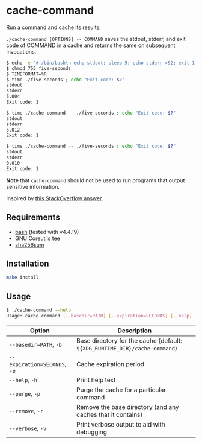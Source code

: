 # cache-command

Run a command and cache its results.

`./cache-command [OPTIONS] -- COMMAND` saves the stdout, stderr, and exit code of COMMAND in a cache and
returns the same on subsequent invocations.

```bash
$ echo -e '#!/bin/bash\n echo stdout; sleep 5; echo stderr >&2; exit 1' > five-seconds
$ chmod 755 five-seconds
$ TIMEFORMAT=%R
$ time ./five-seconds ; echo "Exit code: $?"
stdout
stderr
5.004
Exit code: 1

$ time ./cache-command -- ./five-seconds ; echo "Exit code: $?"
stdout
stderr
5.012
Exit code: 1

$ time ./cache-command -- ./five-seconds ; echo "Exit code: $?"
stdout
stderr
0.010
Exit code: 1
```

**Note** that `cache-command` should not be used to run programs that output sensitive information.

Inspired by [this StackOverflow answer](https://unix.stackexchange.com/a/334568).

## Requirements

- [bash](https://www.gnu.org/software/bash/) (tested with v4.4.19)
- GNU Coreutils [tee](https://en.wikipedia.org/wiki/Tee_(command))
- [sha256sum](https://linux.die.net/man/1/sha256sum)

## Installation

```bash
make install
```
    
## Usage

```bash
$ ./cache-command --help
Usage: cache-command [--basedir=PATH] [--expiration=SECONDS] [--help] [--purge] [--remove] [--verbose] -- COMMAND
```

Option|Description
---|---
`--basedir=PATH`, `-b` | Base directory for the cache (default: `${XDG_RUNTIME_DIR}/cache-command`)
`--expiration=SECONDS`, `-e` | Cache expiration period
`--help`, `-h` | Print help text
`--purge`, `-p` | Purge the cache for a particular command
`--remove`, `-r` | Remove the base directory (and any caches that it contains)
`--verbose`, `-v` | Print verbose output to aid with debugging
